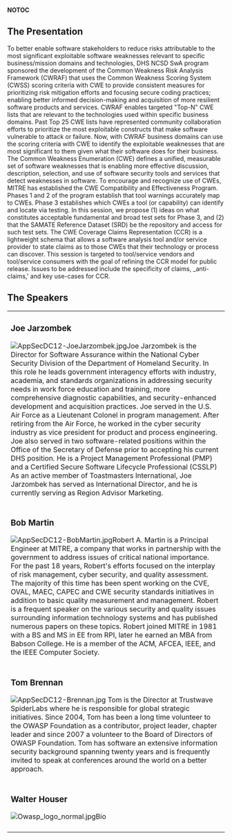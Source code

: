 <noinclude></noinclude> __NOTOC__

## The Presentation

To better enable software stakeholders to reduce risks attributable to
the most significant exploitable software weaknesses relevant to
specific business/mission domains and technologies, DHS NCSD SwA program
sponsored the development of the Common Weakness Risk Analysis Framework
(CWRAF) that uses the Common Weakness Scoring System (CWSS) scoring
criteria with CWE to provide consistent measures for prioritizing risk
mitigation efforts and focusing secure coding practices; enabling better
informed decision-making and acquisition of more resilient software
products and services. CWRAF enables targeted "Top-N" CWE lists that are
relevant to the technologies used within specific business domains. Past
Top 25 CWE lists have represented community collaboration efforts to
prioritize the most exploitable constructs that make software vulnerable
to attack or failure. Now, with CWRAF business domains can use the
scoring criteria with CWE to identify the exploitable weaknesses that
are most significant to them given what their software does for their
business.
The Common Weakness Enumeration (CWE) defines a unified, measurable set
of software weaknesses that is enabling more effective discussion,
description, selection, and use of software security tools and services
that detect weaknesses in software. To encourage and recognize use of
CWEs, MITRE has established the CWE Compatibility and Effectiveness
Program. Phases 1 and 2 of the program establish that tool warnings
accurately map to CWEs. Phase 3 establishes which CWEs a tool (or
capability) can identify and locate via testing. In this session, we
propose (1) ideas on what constitutes acceptable fundamental and broad
test sets for Phase 3, and (2) that the SAMATE Reference Dataset (SRD)
be the repository and access for such test sets.
The CWE Coverage Claims Representation (CCR) is a lightweight schema
that allows a software analysis tool and/or service provider to state
claims as to those CWEs that their technology or process can discover.
This session is targeted to tool/service vendors and tool/service
consumers with the goal of refining the CCR model for public release.
Issues to be addressed include the specificity of claims,
_anti-claims,' and key use-cases for CCR.

## The Speakers

<table>

<tr>

<td>

### Joe Jarzombek

![AppSecDC12-JoeJarzombek.jpg](AppSecDC12-JoeJarzombek.jpg
"AppSecDC12-JoeJarzombek.jpg")Joe Jarzombek is the Director for Software
Assurance within the National Cyber Security Division of the Department
of Homeland Security. In this role he leads government interagency
efforts with industry, academia, and standards organizations in
addressing security needs in work force education and training, more
comprehensive diagnostic capabilities, and security-enhanced development
and acquisition practices. Joe served in the U.S. Air Force as a
Lieutenant Colonel in program management. After retiring from the Air
Force, he worked in the cyber security industry as vice president for
product and process engineering. Joe also served in two software-related
positions within the Office of the Secretary of Defense prior to
accepting his current DHS position. He is a Project Management
Professional (PMP) and a Certified Secure Software Lifecycle
Professional (CSSLP) As an active member of Toastmasters International,
Joe Jarzombek has served as International Director, and he is currently
serving as Region Advisor Marketing.

</td>

</tr>

<tr>

<td>

### Bob Martin

![AppSecDC12-BobMartin.jpg](AppSecDC12-BobMartin.jpg
"AppSecDC12-BobMartin.jpg")Robert A. Martin is a Principal Engineer at
MITRE, a company that works in partnership with the government to
address issues of critical national importance. For the past 18 years,
Robert's efforts focused on the interplay of risk management, cyber
security, and quality assessment. The majority of this time has been
spent working on the CVE, OVAL, MAEC, CAPEC and CWE security standards
initiatives in addition to basic quality measurement and management.
Robert is a frequent speaker on the various security and quality issues
surrounding information technology systems and has published numerous
papers on these topics. Robert joined MITRE in 1981 with a BS and MS in
EE from RPI, later he earned an MBA from Babson College. He is a member
of the ACM, AFCEA, IEEE, and the IEEE Computer Society.

</td>

</tr>

<tr>

<td>

### Tom Brennan

![AppSecDC12-Brennan.jpg](AppSecDC12-Brennan.jpg
"AppSecDC12-Brennan.jpg") Tom is the Director at Trustwave SpiderLabs
where he is responsible for global strategic initiatives. Since 2004,
Tom has been a long time volunteer to the OWASP Foundation as a
contributor, project leader, chapter leader and since 2007 a volunteer
to the Board of Directors of OWASP Foundation. Tom has software an
extensive information security background spanning twenty years and is
frequently invited to speak at conferences around the world on a better
approach.

</td>

</tr>

<tr>

<td>

### Walter Houser

![Owasp_logo_normal.jpg](Owasp_logo_normal.jpg
"Owasp_logo_normal.jpg")Bio

</td>

</tr>

<tr>

<td>

</td>

</tr>

</table>

<noinclude></noinclude>